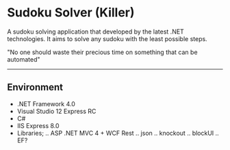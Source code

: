 # Sudoku Solver (Killer)

A sudoku solving application that developed by the latest .NET technologies.
It aims to solve any sudoku with the least possible steps.

"No one should waste their precious time on something that can be automated"

---

## Environment ##
- .NET Framework 4.0
- Visual Studio 12 Express RC
- C#
- IIS Express 8.0
- Libraries;
.. ASP .NET MVC 4 + WCF Rest
.. json
.. knockout
.. blockUI
.. EF?
